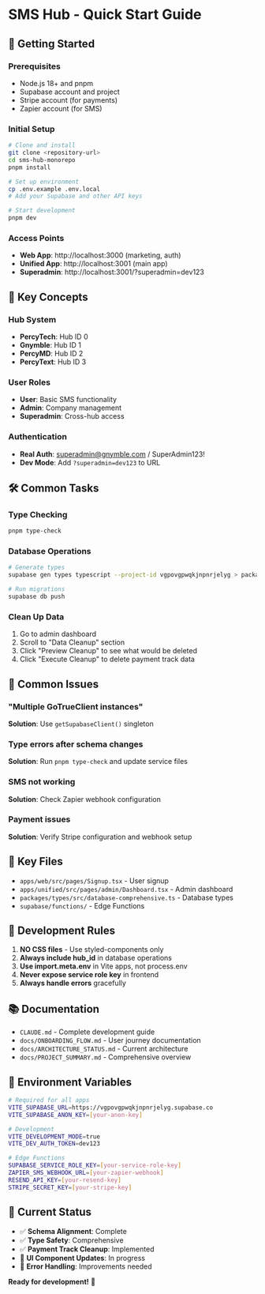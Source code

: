 # SMS Hub - Quick Start Guide

## 🚀 Getting Started

### Prerequisites
- Node.js 18+ and pnpm
- Supabase account and project
- Stripe account (for payments)
- Zapier account (for SMS)

### Initial Setup
```bash
# Clone and install
git clone <repository-url>
cd sms-hub-monorepo
pnpm install

# Set up environment
cp .env.example .env.local
# Add your Supabase and other API keys

# Start development
pnpm dev
```

### Access Points
- **Web App**: http://localhost:3000 (marketing, auth)
- **Unified App**: http://localhost:3001 (main app)
- **Superadmin**: http://localhost:3001/?superadmin=dev123

## 🔑 Key Concepts

### Hub System
- **PercyTech**: Hub ID 0
- **Gnymble**: Hub ID 1  
- **PercyMD**: Hub ID 2
- **PercyText**: Hub ID 3

### User Roles
- **User**: Basic SMS functionality
- **Admin**: Company management
- **Superadmin**: Cross-hub access

### Authentication
- **Real Auth**: superadmin@gnymble.com / SuperAdmin123!
- **Dev Mode**: Add `?superadmin=dev123` to URL

## 🛠️ Common Tasks

### Type Checking
```bash
pnpm type-check
```

### Database Operations
```bash
# Generate types
supabase gen types typescript --project-id vgpovgpwqkjnpnrjelyg > packages/types/src/database-comprehensive.ts

# Run migrations
supabase db push
```

### Clean Up Data
1. Go to admin dashboard
2. Scroll to "Data Cleanup" section
3. Click "Preview Cleanup" to see what would be deleted
4. Click "Execute Cleanup" to delete payment track data

## 🐛 Common Issues

### "Multiple GoTrueClient instances"
**Solution**: Use `getSupabaseClient()` singleton

### Type errors after schema changes
**Solution**: Run `pnpm type-check` and update service files

### SMS not working
**Solution**: Check Zapier webhook configuration

### Payment issues
**Solution**: Verify Stripe configuration and webhook setup

## 📁 Key Files

- `apps/web/src/pages/Signup.tsx` - User signup
- `apps/unified/src/pages/admin/Dashboard.tsx` - Admin dashboard
- `packages/types/src/database-comprehensive.ts` - Database types
- `supabase/functions/` - Edge Functions

## 🎯 Development Rules

1. **NO CSS files** - Use styled-components only
2. **Always include hub_id** in database operations
3. **Use import.meta.env** in Vite apps, not process.env
4. **Never expose service role key** in frontend
5. **Always handle errors** gracefully

## 📚 Documentation

- `CLAUDE.md` - Complete development guide
- `docs/ONBOARDING_FLOW.md` - User journey documentation
- `docs/ARCHITECTURE_STATUS.md` - Current architecture
- `docs/PROJECT_SUMMARY.md` - Comprehensive overview

## 🔧 Environment Variables

```bash
# Required for all apps
VITE_SUPABASE_URL=https://vgpovgpwqkjnpnrjelyg.supabase.co
VITE_SUPABASE_ANON_KEY=[your-anon-key]

# Development
VITE_DEVELOPMENT_MODE=true
VITE_DEV_AUTH_TOKEN=dev123

# Edge Functions
SUPABASE_SERVICE_ROLE_KEY=[your-service-role-key]
ZAPIER_SMS_WEBHOOK_URL=[your-zapier-webhook]
RESEND_API_KEY=[your-resend-key]
STRIPE_SECRET_KEY=[your-stripe-key]
```

## 🎯 Current Status

- ✅ **Schema Alignment**: Complete
- ✅ **Type Safety**: Comprehensive
- ✅ **Payment Track Cleanup**: Implemented
- 🚧 **UI Component Updates**: In progress
- 🚧 **Error Handling**: Improvements needed

**Ready for development!** 🚀

